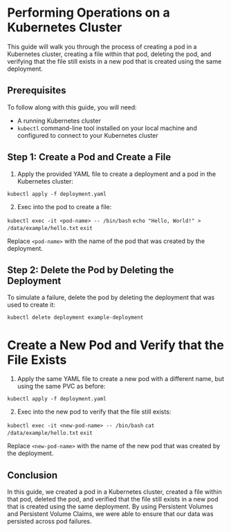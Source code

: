 # Performing Operations on a Kubernetes Cluster

This guide will walk you through the process of creating a pod in a Kubernetes cluster, creating a file within that pod, deleting the pod, and verifying that the file still exists in a new pod that is created using the same deployment.

## Prerequisites

To follow along with this guide, you will need:

- A running Kubernetes cluster
- `kubectl` command-line tool installed on your local machine and configured to connect to your Kubernetes cluster

## Step 1: Create a Pod and Create a File

1. Apply the provided YAML file to create a deployment and a pod in the Kubernetes cluster:

``` kubectl apply -f deployment.yaml ```

2. Exec into the pod to create a file:

``` kubectl exec -it <pod-name> -- /bin/bash ```
``` echo "Hello, World!" > /data/example/hello.txt ```
``` exit ```


Replace `<pod-name>` with the name of the pod that was created by the deployment.

## Step 2: Delete the Pod by Deleting the Deployment

To simulate a failure, delete the pod by deleting the deployment that was used to create it:

``` kubectl delete deployment example-deployment ```

# Create a New Pod and Verify that the File Exists

1. Apply the same YAML file to create a new pod with a different name, but using the same PVC as before:

``` kubectl apply -f deployment.yaml ```

2. Exec into the new pod to verify that the file still exists:

``` kubectl exec -it <new-pod-name> -- /bin/bash ```
``` cat /data/example/hello.txt ```
``` exit ```

Replace `<new-pod-name>` with the name of the new pod that was created by the deployment.

## Conclusion

In this guide, we created a pod in a Kubernetes cluster, created a file within that pod, deleted the pod, and verified that the file still exists in a new pod that is created using the same deployment. By using Persistent Volumes and Persistent Volume Claims, we were able to ensure that our data was persisted across pod failures.

